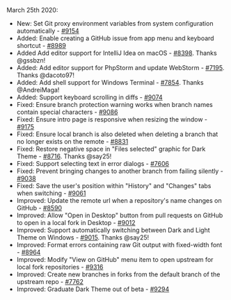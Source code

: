 March 25th 2020:
    
   * New: Set Git proxy environment variables from system configuration automatically - [#9154](https://github.com/desktop/desktop/issues/9154)
   * Added: Enable creating a GitHub issue from app menu and keyboard shortcut - [#8989](https://github.com/desktop/desktop/issues/8989)
   * Added Add editor support for IntelliJ Idea on macOS - [#8398](https://github.com/desktop/desktop/issues/8398). Thanks @gssbzn!
   * Added: Add editor support for PhpStorm and update WebStorm - [#7195](https://github.com/desktop/desktop/issues/7195). Thanks @dacoto97!
   * Added: Add shell support for Windows Terminal - [#7854](https://github.com/desktop/desktop/issues/7854). Thanks @AndreiMaga!
   * Added: Support keyboard scrolling in diffs - [#9074](https://github.com/desktop/desktop/issues/9074)
   * Fixed: Ensure branch protection warning works when branch names contain special characters - [#9086](https://github.com/desktop/desktop/issues/9086)
   * Fixed: Ensure intro page is responsive when resizing the window - [#9175](https://github.com/desktop/desktop/issues/9175)
   * Fixed: Ensure local branch is also deleted when deleting a branch that no longer exists on the remote - [#8831](https://github.com/desktop/desktop/issues/8831)
   * Fixed: Restore negative space in "Files selected" graphic for Dark Theme - [#8716](https://github.com/desktop/desktop/issues/8716). Thanks @say25!
   * Fixed: Support selecting text in error dialogs - [#7606](https://github.com/desktop/desktop/issues/7606)
   * Fixed: Prevent bringing changes to another branch from failing silently - [#9038](https://github.com/desktop/desktop/issues/9038)
   * Fixed: Save the user's position within "History" and "Changes" tabs when switching - [#9061](https://github.com/desktop/desktop/issues/9061)
   * Improved: Update the remote url when a repository's name changes on GitHub - [#8590](https://github.com/desktop/desktop/issues/8590)
   * Improved: Allow "Open in Desktop" button from pull requests on GitHub to open in a local fork in Desktop - [#9012](https://github.com/desktop/desktop/issues/9012)
   * Improved: Support automatically switching between Dark and Light Theme on Windows - [#9015](https://github.com/desktop/desktop/issues/9015). Thanks @say25!
   * Improved: Format errors containing raw Git output with fixed-width font - [#8964](https://github.com/desktop/desktop/issues/8964)
   * Improved: Modify "View on GitHub" menu item to open upstream for local fork repositories - [#9316](https://github.com/desktop/desktop/issues/9316)
   * Improved: Create new branches in forks from the default branch of the upstream repo - [#7762](https://github.com/desktop/desktop/issues/7762)
   * Improved: Graduate Dark Theme out of beta - [#9294](https://github.com/desktop/desktop/issues/9294)